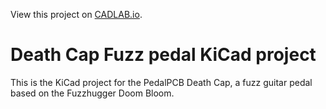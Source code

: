 View this project on [CADLAB.io](https://cadlab.io/project/25439). 

# Death Cap Fuzz pedal KiCad project
 This is the KiCad project for the PedalPCB Death Cap, a fuzz guitar pedal based on the Fuzzhugger Doom Bloom.
